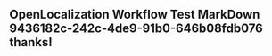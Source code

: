 <properties
ms.topic="hero-topic"
ms.test1="hero-topic"
ms.test2="test"/>

## OpenLocalization Workflow Test MarkDown 9436182c-242c-4de9-91b0-646b08fdb076 thanks!
<!--HONumber=Mar16_HO2-->
